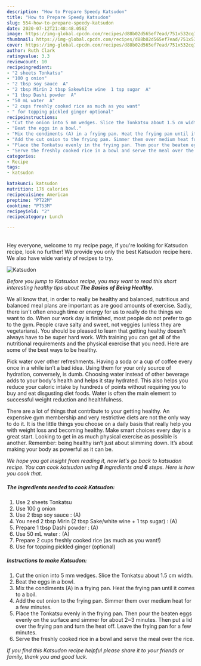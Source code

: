```yaml
---
description: "How to Prepare Speedy Katsudon"
title: "How to Prepare Speedy Katsudon"
slug: 554-how-to-prepare-speedy-katsudon
date: 2020-07-12T21:48:48.056Z
image: https://img-global.cpcdn.com/recipes/d88b02d565ef7ead/751x532cq70/katsudon-recipe-main-photo.jpg
thumbnail: https://img-global.cpcdn.com/recipes/d88b02d565ef7ead/751x532cq70/katsudon-recipe-main-photo.jpg
cover: https://img-global.cpcdn.com/recipes/d88b02d565ef7ead/751x532cq70/katsudon-recipe-main-photo.jpg
author: Ruth Clark
ratingvalue: 3.3
reviewcount: 10
recipeingredient:
- "2 sheets Tonkatsu"
- "100 g onion"
- "2 tbsp soy sauce  A"
- "2 tbsp Mirin 2 tbsp Sakewhite wine  1 tsp sugar  A"
- "1 tbsp Dashi powder  A"
- "50 mL water  A"
- "2 cups freshly cooked rice as much as you want"
- " for topping pickled ginger optional"
recipeinstructions:
- "Cut the onion into 5 mm wedges. Slice the Tonkatsu about 1.5 cm width."
- "Beat the eggs in a bowl."
- "Mix the condiments (A) in a frying pan. Heat the frying pan until it comes to a boil."
- "Add the cut onion to the frying pan. Simmer them over medium heat for a few minutes."
- "Place the Tonkatsu evenly in the frying pan. Then pour the beaten eggs evenly on the surface and simmer for about 2~3 minutes. Then put a lid over the frying pan and turn the heat off. Leave the frying pan for a few minutes."
- "Serve the freshly cooked rice in a bowl and serve the meal over the rice."
categories:
- Recipe
tags:
- katsudon

katakunci: katsudon 
nutrition: 176 calories
recipecuisine: American
preptime: "PT22M"
cooktime: "PT53M"
recipeyield: "2"
recipecategory: Lunch

---
```

<br>
Hey everyone, welcome to my recipe page, if you're looking for Katsudon recipe, look no further! We provide you only the best Katsudon recipe here. We also have wide variety of recipes to try.
<br>


![Katsudon](https://img-global.cpcdn.com/recipes/d88b02d565ef7ead/751x532cq70/katsudon-recipe-main-photo.jpg)

<i>Before you jump to Katsudon recipe, you may want to read this short interesting healthy tips about <strong>The Basics of Being Healthy</strong>.</i>

We all know that, in order to really be healthy and balanced, nutritious and balanced meal plans are important as are good amounts of exercise. Sadly, there isn't often enough time or energy for us to really do the things we want to do. When our work day is finished, most people do not prefer to go to the gym. People crave salty and sweet, not veggies (unless they are vegetarians). You should be pleased to learn that getting healthy doesn't always have to be super hard work. With training you can get all of the nutritional requirements and the physical exercise that you need. Here are some of the best ways to be healthy.

Pick water over other refreshments. Having a soda or a cup of coffee every once in a while isn’t a bad idea. Using them for your only source of hydration, conversely, is dumb. Choosing water instead of other beverage adds to your body's health and helps it stay hydrated. This also helps you reduce your caloric intake by hundreds of points without requiring you to buy and eat disgusting diet foods. Water is often the main element to successful weight reduction and healthfulness.

There are a lot of things that contribute to your getting healthy. An expensive gym membership and very restrictive diets are not the only way to do it. It is the little things you choose on a daily basis that really help you with weight loss and becoming healthy. Make smart choices every day is a great start. Looking to get in as much physical exercise as possible is another. Remember: being healthy isn’t just about slimming down. It’s about making your body as powerful as it can be. 


<i>We hope you got insight from reading it, now let's go back to katsudon recipe. You can cook katsudon using <strong>8</strong> ingredients and <strong>6</strong> steps. Here is how you cook that.
</i>

##### The ingredients needed to cook Katsudon:

1. Use 2 sheets Tonkatsu
1. Use 100 g onion
1. Use 2 tbsp soy sauce : (A)
1. You need 2 tbsp Mirin (2 tbsp Sake/white wine + 1 tsp sugar) : (A)
1. Prepare 1 tbsp Dashi powder : (A)
1. Use 50 mL water : (A)
1. Prepare 2 cups freshly cooked rice (as much as you want!)
1. Use  for topping pickled ginger (optional)


##### Instructions to make Katsudon:

1. Cut the onion into 5 mm wedges. Slice the Tonkatsu about 1.5 cm width.
1. Beat the eggs in a bowl.
1. Mix the condiments (A) in a frying pan. Heat the frying pan until it comes to a boil.
1. Add the cut onion to the frying pan. Simmer them over medium heat for a few minutes.
1. Place the Tonkatsu evenly in the frying pan. Then pour the beaten eggs evenly on the surface and simmer for about 2~3 minutes. Then put a lid over the frying pan and turn the heat off. Leave the frying pan for a few minutes.
1. Serve the freshly cooked rice in a bowl and serve the meal over the rice.


<i>If you find this Katsudon recipe helpful please share it to your friends or family, thank you and good luck.</i>

